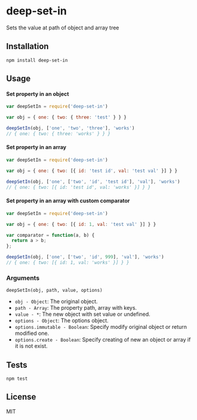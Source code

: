 # deep-set-in

Sets the value at path of object and array tree

## Installation

    npm install deep-set-in

## Usage

#### Set property in an object

```js
var deepSetIn = require('deep-set-in')

var obj = { one: { two: { three: 'test' } } }

deepSetIn(obj, ['one', 'two', 'three'], 'works')
// { one: { two: { three: 'works' } } }
```

#### Set property in an array

```js
var deepSetIn = require('deep-set-in')

var obj = { one: { two: [{ id: 'test id', val: 'test val' }] } }

deepSetIn(obj, ['one', ['two', 'id', 'test id'], 'val'], 'works')
// { one: { two: [{ id: 'test id', val: 'works' }] } }
```

#### Set property in an array with custom comparator

```js
var deepSetIn = require('deep-set-in')

var obj = { one: { two: [{ id: 1, val: 'test val' }] } }

var comparator = function(a, b) {
  return a > b;
};

deepSetIn(obj, ['one', ['two', 'id', 999], 'val'], 'works')
// { one: { two: [{ id: 1, val: 'works' }] } }
```

### Arguments

`deepSetIn(obj, path, value, options)`

- `obj - Object`: The original object.
- `path - Array`: The property path, array with keys.
- `value - *`: The new object with set value or undefined.
- `options - Object`: The options object.
- `options.immutable - Boolean`: Specify modify original object or return modified one.
- `options.create - Boolean`: Specify creating of new an object or array if it is not exist.

## Tests

    npm test

## License

MIT

